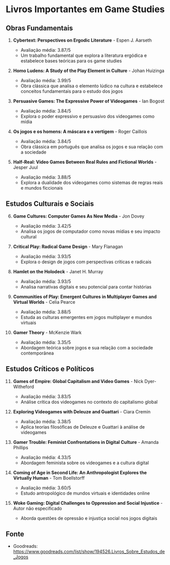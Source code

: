 # Livros Importantes em Game Studies

## Obras Fundamentais

1. **Cybertext: Perspectives on Ergodic Literature** - Espen J. Aarseth
   - Avaliação média: 3.87/5
   - Um trabalho fundamental que explora a literatura ergódica e estabelece bases teóricas para os game studies

2. **Homo Ludens: A Study of the Play Element in Culture** - Johan Huizinga
   - Avaliação média: 3.99/5
   - Obra clássica que analisa o elemento lúdico na cultura e estabelece conceitos fundamentais para o estudo dos jogos

3. **Persuasive Games: The Expressive Power of Videogames** - Ian Bogost
   - Avaliação média: 3.84/5
   - Explora o poder expressivo e persuasivo dos videogames como mídia

4. **Os jogos e os homens: A máscara e a vertigem** - Roger Caillois
   - Avaliação média: 3.84/5
   - Obra clássica em português que analisa os jogos e sua relação com a sociedade

5. **Half-Real: Video Games Between Real Rules and Fictional Worlds** - Jesper Juul
   - Avaliação média: 3.88/5
   - Explora a dualidade dos videogames como sistemas de regras reais e mundos ficcionais

## Estudos Culturais e Sociais

6. **Game Cultures: Computer Games As New Media** - Jon Dovey
   - Avaliação média: 3.42/5
   - Analisa os jogos de computador como novas mídias e seu impacto cultural

7. **Critical Play: Radical Game Design** - Mary Flanagan
   - Avaliação média: 3.93/5
   - Explora o design de jogos com perspectivas críticas e radicais

8. **Hamlet on the Holodeck** - Janet H. Murray
   - Avaliação média: 3.93/5
   - Analisa narrativas digitais e seu potencial para contar histórias

9. **Communities of Play: Emergent Cultures in Multiplayer Games and Virtual Worlds** - Celia Pearce
   - Avaliação média: 3.88/5
   - Estuda as culturas emergentes em jogos multiplayer e mundos virtuais

10. **Gamer Theory** - McKenzie Wark
    - Avaliação média: 3.35/5
    - Abordagem teórica sobre jogos e sua relação com a sociedade contemporânea

## Estudos Críticos e Políticos

11. **Games of Empire: Global Capitalism and Video Games** - Nick Dyer-Witheford
    - Avaliação média: 3.83/5
    - Análise crítica dos videogames no contexto do capitalismo global

12. **Exploring Videogames with Deleuze and Guattari** - Ciara Cremin
    - Avaliação média: 3.38/5
    - Aplica teorias filosóficas de Deleuze e Guattari à análise de videogames

13. **Gamer Trouble: Feminist Confrontations in Digital Culture** - Amanda Phillips
    - Avaliação média: 4.33/5
    - Abordagem feminista sobre os videogames e a cultura digital

14. **Coming of Age in Second Life: An Anthropologist Explores the Virtually Human** - Tom Boellstorff
    - Avaliação média: 3.60/5
    - Estudo antropológico de mundos virtuais e identidades online

15. **Woke Gaming: Digital Challenges to Oppression and Social Injustice** - Autor não especificado
    - Aborda questões de opressão e injustiça social nos jogos digitais

## Fonte
- Goodreads: https://www.goodreads.com/list/show/194526.Livros_Sobre_Estudos_de_Jogos

